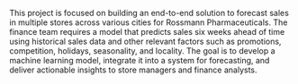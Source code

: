 This project is focused on building an end-to-end solution to forecast sales in multiple stores across various cities for Rossmann Pharmaceuticals. The finance team requires a model that predicts sales six weeks ahead of time using historical sales data and other relevant factors such as promotions, competition, holidays, seasonality, and locality.
The goal is to develop a machine learning model, integrate it into a system for forecasting, and deliver actionable insights to store managers and finance analysts.
